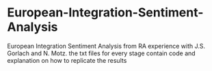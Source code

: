 # European-Integration-Sentiment-Analysis
European Integration Sentiment Analysis from RA experience with J.S. Gorlach and N. Motz.
the txt files for every stage contain code and explanation on how to replicate the results
